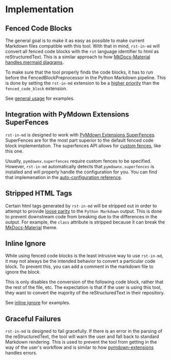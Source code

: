 # Implementation

## Fenced Code Blocks

The general goal is to make it as easy as possible to make current Markdown files compatible with this tool. With that in mind, `rst-in-md` will convert all fenced code blocks with the `rst` language identifier to html as reStructuredText. This is a similar approach to how [MkDocs-Material handles mermaid diagrams](https://squidfunk.github.io/mkdocs-material/reference/diagrams/).

To make sure that the tool properly finds the code blocks, it has to run before the FencedBlockPreprocessor in the Python Markdown pipeline. This is done by setting the `rst-in-md` extension to be a [higher priority](https://github.com/Python-Markdown/markdown/blob/33359faa385f59b84cd87df5f4b0996055a482e2/markdown/extensions/fenced_code.py#L50) than the `fenced_code_block` extension.

See [general usage](../guides/general_usage.md) for examples.

## Integration with PyMdown Extensions SuperFences

`rst-in-md` is designed to work with [PyMdown Extensions SuperFences](https://facelessuser.github.io/pymdown-extensions/extensions/superfences/). SuperFences are for the most part superior to the default fenced code block implementation. The superfences API allows for [custom fences](https://facelessuser.github.io/pymdown-extensions/extensions/superfences/#custom-fences), like this one.

Usually, `pymdownx.superfences` require custom fences to be specified. However, `rst-in-md` automatically detects that `pymdownx.superfences` is installed and will properly handle the configuration for you. You can find that implemenation in the [auto-configuration reference](../reference/superfence.md#auto-configuration).

## Stripped HTML Tags

Certain html tags generated by `rst-in-md` will be stripped out in order to attempt to provide [loose parity](../explanations/limitations.md#loose-parity) to the `Python Markdown` output. This is done to prevent downstream code from breaking due to the differences in the output. For example, the `class` attribute is stripped because it can break the [MkDocs-Material](https://squidfunk.github.io/mkdocs-material/) theme.

## Inline Ignore

While using fenced code blocks is the least intrusive way to use `rst-in-md`, it may not always be the intended behavior to convert a particular code block. To prevent this, you can add a comment in the markdown file to ignore the block.

This is only disables the conversion of the following code block, rather that the rest of the file, etc. The expectation is that if the user is using this tool, they want to convert the majority of the reStructuredText in their repository.

See [inline ignore](../guides/inline_ignore.md) for examples.

## Graceful Failures

`rst-in-md` is designed to fail gracefully. If there is an error in the parsing of the reStructuredText, the tool will warn the user and fall back to standard Markdown rendering. This is used to prevent the tool from getting in the way of the user's workflow and is similar to how [pymdown-extensions](https://facelessuser.github.io/pymdown-extensions/extensions/superfences/#exception-handling) handles errors.
